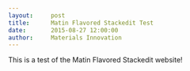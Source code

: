 ```yaml
---
layout:     post
title:      Matin Flavored Stackedit Test
date:       2015-08-27 12:00:00
author:     Materials Innovation
---
```

<!-- Start Writing Below in Markdown -->

This is a test of the Matin Flavored Stackedit website! 
